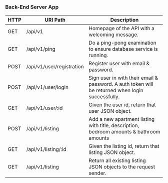 ### Back-End Server App

| HTTP | URI Path                  | Description                                                                                      |
| ---- | ------------------------- | ------------------------------------------------------------------------------------------------ |
| GET  | /api/v1                   | Homepage of the API with a welcoming message.                                                    |
| GET  | /api/v1/ping              | Do a ping-pong examination to ensure database service is running.                                |
| POST | /api/v1/user/registration | Register user with email & password.                                                             |
| POST | /api/v1/user/login        | Sign user in with their email & password. A auth token will be returned when login successfully. |
| GET  | /api/v1/user/:id          | Given the user id, return that user JSON object.                                                 |
| POST | /api/v1/listing           | Add a new apartment listing with title, description, bedroom amounts & bathroom amounts          |
| GET  | /api/v1/listing/:id       | Given the listing id, return that listing JSON object.                                           |
| GET  | /api/v1/listing           | Return all existing listing JSON objects to the request sender.                                  |
